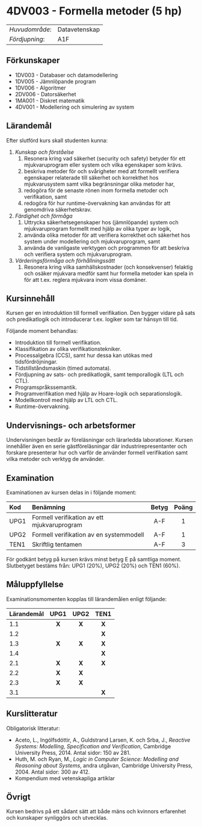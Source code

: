 # 4DV003 - Formella metoder (5 hp)

|     |     |
| --- | --- | 
| *Huvudområde*: | Datavetenskap | 
| *Fördjupning*: | A1F | 

## Förkunskaper

- 1DV003 - Databaser och datamodellering
- 1DV005 - Jämnlöpande program 
- 1DV006 - Algoritmer
- 2DV006 - Datorsäkerhet
- 1MA001 - Diskret matematik
- 4DV001 - Modellering och simulering av system

## Lärandemål

Efter slutförd kurs skall studenten kunna:

1. *Kunskap och förståelse*
    1. Resonera kring vad säkerhet (security och safety) betyder för ett mjukvaruprogram eller system och vilka egenskaper som krävs.
    2. beskriva metoder för och svårigheter med att formellt verifiera egenskaper relaterade till säkerhet och korrekthet hos mjukvarusystem samt vilka begränsningar olika metoder har,
    3. redogöra för de senaste rönen inom formella metoder och verifikation, samt
    4. redogöra för hur runtime-övervakning kan användas för att genomdriva säkerhetskrav.
2. *Färdighet och förmåga*
    1. Uttrycka säkerhetsegenskaper hos (jämnlöpande) system och mjukvaruprogram formellt med hjälp av olika typer av logik,
    2. använda olika metoder för att verifiera korrekthet och säkerhet hos system under modellering och mjukvaruprogram, samt
    3. använda de vanligaste verktygen och programmen för att beskriva och verifiera system och mjukvaruprogram.
3. *Värderingsförmåga och förhållningssätt*
    1. Resonera kring vilka samhällskostnader (och konsekvenser) felaktig och osäker mjukvara medför samt hur formella metoder kan spela in för att t.ex. reglera mjukvara inom vissa domäner.

## Kursinnehåll

Kursen ger en introduktion till formell verifikation. Den bygger vidare på sats och predikatlogik och introducerar t.ex. logiker som tar hänsyn till tid. 

Följande moment behandlas:

- Introduktion till formell verifikation.
- Klassifikation av olika verifikationstekniker.
- Processalgebra (CCS), samt hur dessa kan utökas med tidsfördröjningar.
- Tidstillståndsmaskin (timed automata).
- Fördjupning av sats- och predikatlogik, samt temporallogik (LTL och CTL).
- Programspråkssemantik.
- Programverifikation med hjälp av Hoare-logik och separationslogik.
- Modellkontroll med hjälp av LTL och CTL.
- Runtime-övervakning.

## Undervisnings- och arbetsformer

Undervisningen består av föreläsningar och lärarledda laborationer. Kursen innehåller även en serie gästföreläsningar där industrirepresentanter och forskare presenterar hur och varför de använder formell verifikation samt vilka metoder och verktyg de använder.

## Examination

Examinationen av kursen delas in i följande moment:

| Kod  | Benämning                                   | Betyg | Poäng |  
| :--- | :------------------------------------------ | :---: | :---: |  
| UPG1 | Formell verifikation av ett mjukvaruprogram | A-F   | 1     |  
| UPG2 | Formell verifikation av en systemmodell     | A-F   | 1     |  
| TEN1 | Skriftlig tentamen                          | A-F   | 3     |  

För godkänt betyg på kursen krävs minst betyg E på samtliga moment. Slutbetyget bestäms från: UPG1 (20%), UPG2 (20%) och TEN1 (60%).

## Måluppfyllelse

Examinationsmomenten kopplas till lärandemålen enligt följande:

| Lärandemål | UPG1  | UPG2  | TEN1  |
| :--------- | :---: | :---: | :---: |
| 1.1        | **X** | **X** | **X** |
| 1.2        |       |       | **X** |
| 1.3        | **X** | **X** | **X** |
| 1.4        |       |       | **X** |
| 2.1        | **X** | **X** | **X** |
| 2.2        | **X** | **X** |       |
| 2.3        | **X** | **X** |       |
| 3.1        |       |       | **X** |

## Kurslitteratur

Obligatorisk litteratur:

- Aceto, L., Ingólfsdóttir, A., Guldstrand Larsen, K. och Srba, J., *Reactive Systems: Modelling, Specification and Verification*, Cambridge University Press, 2014.  Antal sidor: 150 av 281.
- Huth, M. och Ryan, M., *Logic in Computer Science: Modelling and Reasoning about Systems*, andra utgåvan, Cambridge University Press, 2004. Antal sidor: 300 av 412.
- Kompendium med vetenskapliga artiklar

## Övrigt

Kursen bedrivs på ett sådant sätt att både mäns och kvinnors erfarenhet och kunskaper synliggörs och utvecklas.
